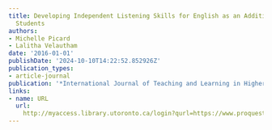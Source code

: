 ```yaml
---
title: Developing Independent Listening Skills for English as an Additional Language
  Students
authors:
- Michelle Picard
- Lalitha Velautham
date: '2016-01-01'
publishDate: '2024-10-10T14:22:52.852926Z'
publication_types:
- article-journal
publication: '*International Journal of Teaching and Learning in Higher Education*'
links:
- name: URL
  url: 
    http://myaccess.library.utoronto.ca/login?qurl=https://www.proquest.com/docview/1826540946?accountid=14771&bdid=38382&_bd=Ag2DKBmW19QISN2%2B1AhIAq3LNVQ%3D
---
```


